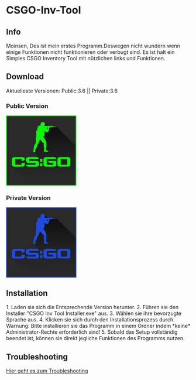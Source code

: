 # CSGO-Inv-Tool
## Info
Moinsen, Des ist mein erstes Programm.Deswegen nicht wundern wenn einige Funktionen nicht funktionieren oder verbugt sind.
Es ist halt ein Simples CSGO Inventory Tool  mit nützlichen links und Funktionen.
## Download
Aktuelleste Versionen: Public:3.6 || Private:3.6
<h3>Public Version</h3>

<a href="https://mega.nz/file/LAJgSQiJ#grBh6Lq2bp0k3tY3AFnV3DiLdcmtonz1KOxekAAShFw" target="_blank">
  <img width="192" height="192" border="0" align="center"  src="https://raw.githubusercontent.com/Krisbombe/CSGO-Inv-Tool/master/Icons/CSGO-Icon-Public.png"/>
</a>

<h3>Private Version</h3>


<a href="https://mega.nz/file/GcRSxI4b#4TbX7t7wTIZ7xlyWaYfTOpHiS2wFA-Hp5e_zPdpnFwk" target="_blank">
  <img width="192" height="192" border="0" align="center"  src="https://raw.githubusercontent.com/Krisbombe/CSGO-Inv-Tool/master/Icons/CSGO-Icon.png"/>
</a>
<h2>Installation</h2>
1. Laden sie sich die Entsprechende Version herunter.
2. Führen sie den Installer:"CSGO Inv Tool Installer.exe" aus.
3. Wählen sie ihre bevorzugte Sprache aus.
4. Klicken sie sich durch den Installationsprozess durch.
   Warnung: Bitte installieren sie das Programm in einem Ordner indem *keine* Administrator-Rechte erforderlich sind!
5. Sobald das Setup vollständig beendet ist, können sie direkt jegliche Funktionen des Programms nutzen.   
<h2>Troubleshooting</h2>
<a href="https://github.com/Krisbombe/CSGO-Inv-Tool/blob/master/Troubleshooting%20CSGO%20Inv%20Tool.pdf" target="_blank">Hier geht es zum Troubleshooting</a>
